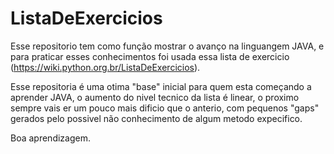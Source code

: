 # ListaDeExercicios

  Esse repositorio tem como função mostrar o avanço na linguangem JAVA, e para praticar esses conhecimentos foi usada essa lista de exercicio (https://wiki.python.org.br/ListaDeExercicios).
  
  Esse repositoria é uma otima "base" inicial para quem esta começando a aprender JAVA, o aumento do nivel tecnico da lista é linear, o proximo sempre vais er um pouco mais dificio que o anterio, com pequenos "gaps" gerados pelo possivel não conhecimento de algum metodo expecifico.
  
  Boa aprendizagem.
